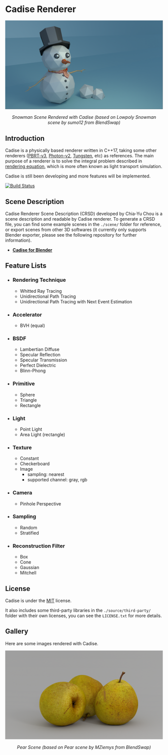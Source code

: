 # Cadise Renderer
<img src="./gallery/cover-image/lowpoly_Snowman.png">
<p align="center"><i>Snowman Scene Rendered with Cadise (based on Lowpoly Snowman scene by sumo12 from BlendSwap)</i></p>

## Introduction
Cadise is a physically based renderer written in C++17, taking some other renderers ([PBRT-v3](https://github.com/mmp/pbrt-v3), [Photon-v2](https://github.com/TzuChieh/Photon-v2), [Tungsten](https://github.com/tunabrain/tungsten), etc) as references. The main purpose of a renderer is to solve the integral problem described in [rendering equation](https://en.wikipedia.org/wiki/Rendering_equation), which is more often known as light transport simulation.

Cadise is still been developing and more features will be implemented.

[![Build Status](https://travis-ci.com/xh5a5n6k6/cadise.svg?branch=master)](https://travis-ci.com/xh5a5n6k6/cadise)

## Scene Description
Cadise Renderer Scene Description (CRSD) developed by Chia-Yu Chou is a scene description and readable by Cadise renderer. To generate a CRSD file, you can find some example scenes in the `./scene/` folder for reference, or export scenes from other 3D softwares (it currently only supports Blender exporter, please see the following repository for further information).

- [**Cadise for Blender**](https://github.com/xh5a5n6k6/cadise-blender)

## Feature Lists
- ### Rendering Technique
    - Whitted Ray Tracing
    - Unidirectional Path Tracing
    - Unidirectional Path Tracing with Next Event Estimation
- ### Accelerator
    - BVH (equal)
- ### BSDF
    - Lambertian Diffuse
    - Specular Reflection
    - Specular Transmission
    - Perfect Dielectric
    - Blinn-Phong
- ### Primitive
    - Sphere
    - Triangle
    - Rectangle
- ### Light
    - Point Light
    - Area Light (rectangle)
- ### Texture
    - Constant
    - Checkerboard
    - Image
        - sampling: nearest
        - supported channel: gray, rgb
- ### Camera
    - Pinhole Perspective
- ### Sampling
    - Random
    - Stratified
- ### Reconstruction Filter
    - Box
    - Cone
    - Gaussian
    - Mitchell

## License
Cadise is under the [MIT](https://opensource.org/licenses/MIT) license. 

It also includes some third-party libraries in the `./source/third-party/` folder with their own licenses, you can see the `LICENSE.txt` for more details.

## Gallery
Here are some images rendered with Cadise.

<img src="./gallery/image/pear.png">
<p align="center"><i>Pear Scene (based on Pear scene by MZiemys from BlendSwap)</i></p>